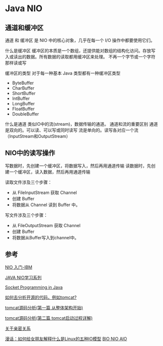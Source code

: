 # Java NIO

## 通道和缓冲区
通道 和 缓冲区 是 NIO 中的核心对象，几乎在每一个 I/O 操作中都要使用它们。

什么是缓冲区
缓冲区的本质是一个数组，还提供能对数组的结构化访问。存放写入或读出的数据。所有数据的读取都用缓冲区来处理。
不再一个字节或一个字符那样读或写

缓冲区的类型
对于每一种基本 Java 类型都有一种缓冲区类型
* ByteBuffer
* CharBuffer
* ShortBuffer
* IntBuffer
* LongBuffer
* FloatBuffer
* DoubleBuffer


什么是通道
类似IO中的流(stream)，数据传输的通道。
通道和流的重要区别
通道是双向的。可以读、可以写或同时读写
流是单向的。读写各对应一个流（InputStream和OutputStream）

## NIO中的读写操作
写数据时，先创建一个缓冲区，将数据写入，然后再用通道传输
读数据时，先创建一个缓冲区，读入数据，然后再用通道传输

读取文件涉及三个步骤：

* 从 FileInputStream 获取 Channel
* 创建 Buffer
* 将数据从 Channel 读到 Buffer 中。

写文件涉及三个步骤：

* 从 FileOutputStream 获取 Channel
* 创建 Buffer
* 将数据从Buffer写入到channel中。


## 参考
[NIO 入门-IBM](https://www.ibm.com/developerworks/cn/education/java/j-nio/j-nio.html)

[JAVA NIO学习系列](https://www.cnblogs.com/pony1223/p/8138233.html)

[Socket Programming in Java](https://www.geeksforgeeks.org/socket-programming-in-java/)

[如何去分析开源的代码，例如tomcat?](https://www.zhihu.com/question/20054992)

[tomcat源码分析(第一篇 从整体架构开始)](https://juejin.im/post/5ae170ea51882567244daef5)

[tomcat源码分析(第二篇 tomcat启动过程详解)](https://juejin.im/post/5af176196fb9a07ac90d2ac8)

[关于亲密关系](https://www.jianshu.com/p/2746aa7689ee)

[漫话：如何给女朋友解释什么是Linux的五种IO模型](https://mp.weixin.qq.com/s?__biz=Mzg3MjA4MTExMw==&mid=2247484746&idx=1&sn=c0a7f9129d780786cabfcac0a8aa6bb7&source=41#wechat_redirect)
[BIO NIO AIO](https://github.com/Snailclimb/JavaGuide/blob/master/docs/java/BIO-NIO-AIO.md#3-aio-asynchronous-io)
